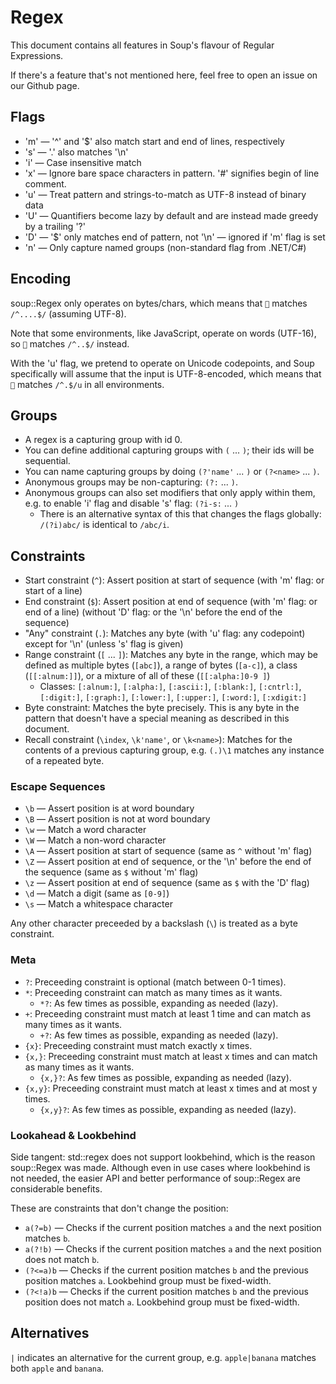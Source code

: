 # Regex

This document contains all features in Soup's flavour of Regular Expressions.

If there's a feature that's not mentioned here, feel free to open an issue on our Github page.

## Flags

- 'm' — '^' and '$' also match start and end of lines, respectively
- 's' — '.' also matches '\n'
- 'i' — Case insensitive match
- 'x' — Ignore bare space characters in pattern. '#' signifies begin of line comment.
- 'u' — Treat pattern and strings-to-match as UTF-8 instead of binary data
- 'U' — Quantifiers become lazy by default and are instead made greedy by a trailing '?'
- 'D' — '$' only matches end of pattern, not '\n' — ignored if 'm' flag is set
- 'n' — Only capture named groups (non-standard flag from .NET/C#)

## Encoding

soup::Regex only operates on bytes/chars, which means that `💯` matches `/^....$/` (assuming UTF-8).

Note that some environments, like JavaScript, operate on words (UTF-16), so `💯` matches `/^..$/` instead.

With the 'u' flag, we pretend to operate on Unicode codepoints, and Soup specifically will assume that the input is UTF-8-encoded, which means that `💯` matches `/^.$/u` in all environments.

## Groups

- A regex is a capturing group with id 0.
- You can define additional capturing groups with `(` ... `)`; their ids will be sequential.
- You can name capturing groups by doing `(?'name'` ... `)` or `(?<name>` ... `)`.
- Anonymous groups may be non-capturing: `(?:` ... `)`.
- Anonymous groups can also set modifiers that only apply within them, e.g. to enable 'i' flag and disable 's' flag: `(?i-s:` ... `)`
	- There is an alternative syntax of this that changes the flags globally: `/(?i)abc/` is identical to `/abc/i`.

## Constraints

- Start constraint (`^`): Assert position at start of sequence (with 'm' flag: or start of a line)
- End constraint (`$`): Assert position at end of sequence (with 'm' flag: or end of a line) (without 'D' flag: or the '\n' before the end of the sequence)
- "Any" constraint (`.`): Matches any byte (with 'u' flag: any codepoint) except for '\n' (unless 's' flag is given)
- Range constraint (`[` ... `]`): Matches any byte in the range, which may be defined as multiple bytes (`[abc]`), a range of bytes (`[a-c]`), a class (`[[:alnum:]]`), or a mixture of all of these (`[[:alpha:]0-9 ]`)
	- Classes: `[:alnum:]`, `[:alpha:]`, `[:ascii:]`, `[:blank:]`, `[:cntrl:]`, `[:digit:]`, `[:graph:]`, `[:lower:]`, `[:upper:]`, `[:word:]`, `[:xdigit:]`
- Byte constraint: Matches the byte precisely. This is any byte in the pattern that doesn't have a special meaning as described in this document.
- Recall constraint (`\index`, `\k'name'`, or `\k<name>`): Matches for the contents of a previous capturing group, e.g. `(.)\1` matches any instance of a repeated byte.

### Escape Sequences

- `\b` — Assert position is at word boundary
- `\B` — Assert position is not at word boundary
- `\w` — Match a word character
- `\W` — Match a non-word character
- `\A` — Assert position at start of sequence (same as `^` without 'm' flag)
- `\Z` — Assert position at end of sequence, or the '\n' before the end of the sequence (same as `$` without 'm' flag)
- `\z` — Assert position at end of sequence (same as `$` with the 'D' flag)
- `\d` — Match a digit (same as `[0-9]`)
- `\s` — Match a whitespace character

Any other character preceeded by a backslash (`\`) is treated as a byte constraint.

### Meta

- `?`: Preceeding constraint is optional (match between 0-1 times).
- `*`: Preceeding constraint can match as many times as it wants.
	- `*?`: As few times as possible, expanding as needed (lazy).
- `+`: Preceeding constraint must match at least 1 time and can match as many times as it wants.
	- `+?`: As few times as possible, expanding as needed (lazy).
- `{x}`: Preceeding constraint must match exactly x times.
- `{x,}`: Preceeding constraint must match at least x times and can match as many times as it wants.
	- `{x,}?`: As few times as possible, expanding as needed (lazy).
- `{x,y}`: Preceeding constraint must match at least x times and at most y times.
	- `{x,y}?`: As few times as possible, expanding as needed (lazy).

### Lookahead & Lookbehind

Side tangent: std::regex does not support lookbehind, which is the reason soup::Regex was made. Although even in use cases where lookbehind is not needed, the easier API and better performance of soup::Regex are considerable benefits.

These are constraints that don't change the position:

- `a(?=b)` — Checks if the current position matches `a` and the next position matches `b`.
- `a(?!b)` — Checks if the current position matches `a` and the next position does not match `b`.
- `(?<=a)b` — Checks if the current position matches `b` and the previous position matches `a`. Lookbehind group must be fixed-width.
- `(?<!a)b` — Checks if the current position matches `b` and the previous position does not match `a`. Lookbehind group must be fixed-width.

## Alternatives

`|` indicates an alternative for the current group, e.g. `apple|banana` matches both `apple` and `banana`.
